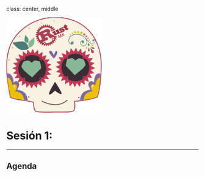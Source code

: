 class: center, middle

<img src="../assets/images/rustmx-logo.svg" alt="RustMX" width="250rem" height="auto">

# Sesión 1:

---

## Agenda

